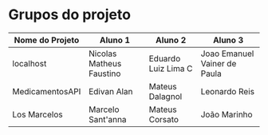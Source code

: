# Grupos do projeto

Nome do Projeto | Aluno 1 | Aluno 2 | Aluno 3
---|------|-----------|-----
localhost | Nicolas Matheus Faustino | Eduardo Luiz Lima C | Joao Emanuel Vainer de Paula
MedicamentosAPI | Edivan Alan | Mateus Dalagnol | Leonardo Reis 
Los Marcelos | Marcelo Sant'anna | Mateus Corsato | João Marinho